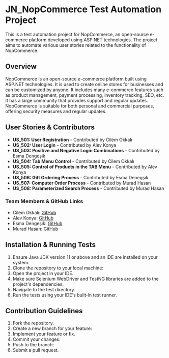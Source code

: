 # JN_NopCommerce Test Automation Project

This is a test automation project for NopCommerce, an open-source e-commerce platform developed using ASP.NET technologies. 
The project aims to automate various user stories related to the functionality of NopCommerce.

## Overview

NopCommerce is an open-source e-commerce platform built using ASP.NET technologies. It is used to create online stores for businesses and can be customized by anyone. It includes many e-commerce features such as product management, payment processing, inventory tracking, SEO, etc. It has a large community that provides support and regular updates. NopCommerce is suitable for both personal and commercial purposes, offering security measures and regular updates.

## User Stories & Contributors

- **US_501: User Registration** - Contributed by Cilem Okkalı
- **US_502: User Login** - Contributed by Alev Konya
- **US_503: Positive and Negative Login Combinations** - Contributed by Esma Dengeşik
- **US_504: Tab Menu Control** - Contributed by Cilem Okkalı
- **US_505: Control of Products in the TAB Menu** - Contributed by Alev Konya
- **US_506: Gift Ordering Process** - Contributed by Esma Denegşik
- **US_507: Computer Order Process** - Contributed by Murad Hasan
- **US_508: Parameterized Search Process** - Contributed by Murad Hasan

### Team Members & GitHub Links
- Cilem Okkalı: [GitHub](https://github.com/Cilem89)
- Alev Konya: [GitHub](https://github.com/Alev91)
- Esma Dengeşik: [GitHub](https://github.com/esmadengesik)
- Murad Hasan: [GitHub](https://github.com/MuradHasan0)

## Installation & Running Tests

1. Ensure Java JDK version 11 or above and an IDE are installed on your system.
2. Clone the repository to your local machine:
3. Open the project in your IDE.
4. Make sure Selenium WebDriver and TestNG libraries are added to the project's dependencies.
5. Navigate to the test directory.
6. Run the tests using your IDE's built-in test runner.

## Contribution Guidelines

1. Fork the repository.
2. Create a new branch for your feature: 
3. Implement your feature or fix.
4. Commit your changes: 
5. Push to the branch: 
6. Submit a pull request.
